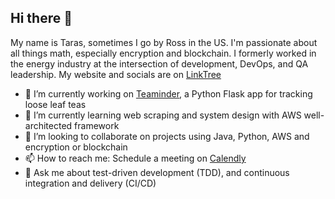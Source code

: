 ## Hi there 👋

My name is Taras, sometimes I go by Ross in the US. I'm passionate about all things math, especially encryption and blockchain. I formerly worked in the energy industry at the intersection of development, DevOps, and QA leadership. My website and socials are on [LinkTree](https://linktr.ee/kaldun_tech)

- 🔭 I’m currently working on [Teaminder](https://github.com/kaldun-tech/herbly-teaminder), a Python Flask app for tracking loose leaf teas
- 🌱 I’m currently learning web scraping and system design with AWS well-architected framework
- 👯 I’m looking to collaborate on projects using Java, Python, AWS and encryption or blockchain
- 📫 How to reach me: Schedule a meeting on [Calendly](https://calendly.com/kaldun/meeting)
- 💬 Ask me about test-driven development (TDD), and continuous integration and delivery (CI/CD)

<!--
**kaldun-tech/kaldun-tech** is a ✨ _special_ ✨ repository because its `README.md` (this file) appears on your GitHub profile.

Here are some ideas to get you started:

- 🔭 I’m currently working on ...
- 🌱 I’m currently learning ...
- 👯 I’m looking to collaborate on ...
- 🤔 I’m looking for help with ...
- 💬 Ask me about ...
- 📫 How to reach me: ...
- 😄 Pronouns: ...
- ⚡ Fun fact: ...
-->
